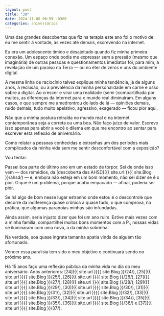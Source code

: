 ```yaml
---
layout: post
title: "38"
date: 2024-11-08 06:59 -0300
categories: aniversários
---
```

Uma das grandes descobertas que fiz na terapia este ano foi o motivo de eu me sentir à vontade, às vezes até demais, escrevendo na internet.

Eu era um adolescente tímido e desajeitado quando fiz minha primeira conexão. Um espaço onde podia me expressar sem a pressão (mesmo que imaginária) de outras pessoas e questionamentos imediatos foi, para mim, a revelação de um paraíso na Terra — ou no éter de zeros e uns do ambiente digital.

A mesma linha de raciocínio talvez explique minha tendência, já de alguns anos, à reclusão, ou à prevalência da minha personalidade em carne e osso sobre a digital. Ao crescer e virar uma realidade (semi-)compartilhada por muitos, as diferenças da internet para o mundo real diminuíram. Em alguns casos, o que sempre me amedrontrou do lado de lá — opiniões demais, ruído demais, tudo muito apelativo, agressivo, exagerado — ficou pior aqui.

Não que a minha postura retraída no mundo real e na internet contemporânea seja a correta ou uma boa. Não faço juízo de valor. Escrevo isso apenas para abrir a você o dilema em que me encontro ao sentar para escrever esta reflexão de aniversário.

Como relatar a pessoas conhecidas e estranhas um dos períodos mais complicados da minha vida sem me sentir desconfortável com a exposição?

Vou tentar.

Passei boa parte do último ano em um estado de torpor. Sei de onde isso vem — dos remédios, da [descoberta das AHSD]({{ site.url }}{{ site.Blog }}/ahsd/) — e, embora não esteja em um bom momento, não sei dizer se é o pior. O que é um problema, porque acabo empacado — afinal, poderia ser pior.

Se há algo de bom nesse lugar estranho onde estou é o descontrole que decorre da indiferença quase crônica a quase tudo, o que comprova, na prática, que algumas paranoias minhas são infundadas.

Ainda assim, seria injusto dizer que foi um ano ruim. Estive mais vezes com a minha família, compartilhei muitos bons momentos com a P., nossas vidas se iluminaram com uma nova, a da minha sobrinha.

Na verdade, soa quase ingrata tamanha apatia vinda de alguém tão afortunado.

Vencer essa paralisia tem sido o meu objetivo e continuará sendo no próximo ano.

Há 15 anos faço uma reflexão pública da minha vida no dia do meu aniversário. Anos anteriores: [24]({{ site.url }}{{ site.Blog }}/24/), [25]({{ site.url }}{{ site.Blog }}/25/), [26]({{ site.url }}{{ site.Blog }}/26/), [27]({{ site.url }}{{ site.Blog }}/27/), [28]({{ site.url }}{{ site.Blog }}/28/), [29]({{ site.url }}{{ site.Blog }}/29/), [30]({{ site.url }}{{ site.Blog }}/30/), [31]({{ site.url }}{{ site.Blog }}/31/), [32]({{ site.url }}{{ site.Blog }}/32/), [33]({{ site.url }}{{ site.Blog }}/33/), [34]({{ site.url }}{{ site.Blog }}/34/), [35]({{ site.url }}{{ site.Blog }}/35/), [36]({{ site.url }}{{ site.Blog }}/36/) e [37]({{ site.url }}{{ site.Blog }}/37/).